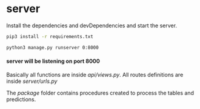 # server

Install the dependencies and devDependencies and start the server.
```sh
pip3 install -r requirements.txt
```

```sh
python3 manage.py runserver 0:8000
```
#### server will be listening on port 8000


Basically all functions are inside *api/views.py*.
All routes definitions are inside *server/urls.py*

The *package* folder contains procedures created to process the tables and predictions.